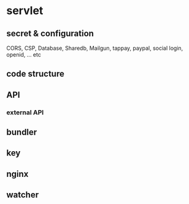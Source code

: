 # servlet

## secret & configuration

CORS, CSP, Database, Sharedb, Mailgun, tappay, paypal, social login, openid, ... etc

## code structure

## API

### external API

## bundler

## key

## nginx

## watcher

